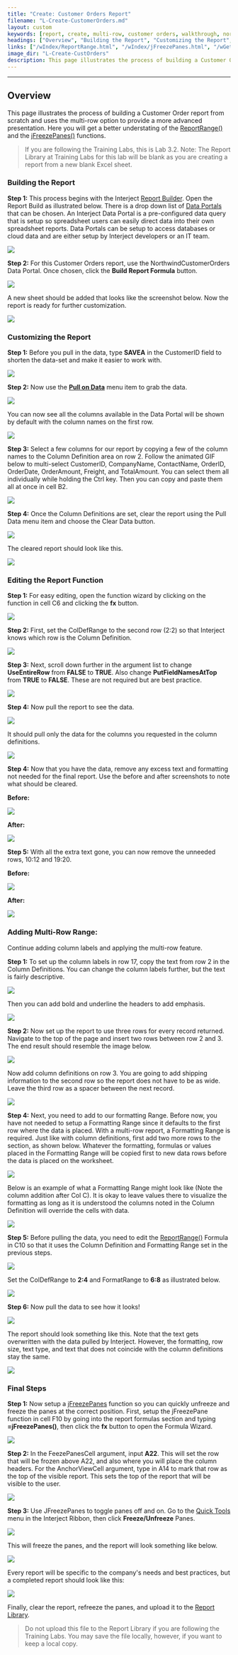 ```yaml
---
title: "Create: Customer Orders Report"
filename: "L-Create-CustomerOrders.md"
layout: custom
keywords: [report, create, multi-row, customer orders, walkthrough, northwind customer orders, jFreezePanes]
headings: ["Overview", "Building the Report", "Customizing the Report", "Editing the Report Function", "Adding Multi-Row Range:", "Final Steps"]
links: ["/wIndex/ReportRange.html", "/wIndex/jFreezePanes.html", "/wGetStarted/INTERJECT-Ribbon-Menu-Items.html#report-builder", "/wIndex/Common-Dataportal-Index.html", "/wPortal/INTERJECT-Ribbon-Menu-Items.html#pulldata", "/wIndex/ReportRange.html", "/wIndex/jFreezePanes.html", "/wGetStarted/INTERJECT-Ribbon-Menu-Items.html#quick-tools", "/wAbout/ReportLibraryLinks.html"]
image_dir: "L-Create-CustOrders"
description: This page illustrates the process of building a Customer Order report from scratch and uses the multi-row option to provide a more advanced presentation.
---
```

* * *

##  Overview

This page illustrates the process of building a Customer Order report from scratch and uses the multi-row option to provide a more advanced presentation. Here you will get a better understating of the [ReportRange()](/wIndex/ReportRange.html) and the [jFreezePanes()](/wIndex/jFreezePanes.html) functions.

<blockquote class=lab_info>
If you are following the Training Labs, this is Lab 3.2. Note: The Report Library at Training Labs for this lab will be blank as you are creating a report from a new blank Excel sheet.
</blockquote>

###  Building the Report

**Step 1:** This process begins with the Interject [Report Builder](/wGetStarted/INTERJECT-Ribbon-Menu-Items.html#report-builder). Open the Report Build as illustrated below. There is a drop down list of  [Data Portals](/wIndex/Common-Dataportal-Index.html) that can be chosen. An Interject Data Portal is a pre-configured data query that is setup so spreadsheet users can easily direct data into their own spreadsheet reports. Data Portals can be setup to access databases or cloud data and are either setup by Interject developers or an IT team.

![](/images/L-Create-CustOrders/01.png)
<br>

**Step 2:** For this Customer Orders report, use the NorthwindCustomerOrders Data Portal. Once chosen, click the **Build Report Formula** button.

![](/images/L-Create-CustOrders/02.png)
<br>

A new sheet should be added that looks like the screenshot below. Now the report is ready for further customization.

![](/images/L-Create-CustOrders/03.jpg)
<br>

###  Customizing the Report

**Step 1:** Before you pull in the data, type **SAVEA** in the CustomerID field to shorten the data-set and make it easier to work with.

![](/images/L-Create-CustOrders/04.jpg)
<br>

**Step 2:** Now use the [**Pull on Data**](/wPortal/INTERJECT-Ribbon-Menu-Items.html#pulldata) menu item to grab the data.

![](/images/L-Create-CustOrders/05.png)
<br>

You can now see all the columns available in the Data Portal will be shown by default with the column names on the first row.

![](/images/L-Create-CustOrders/06.png)
<br>

**Step 3:** Select a few columns for our report by copying a few of the column names to the Column Definition area on row 2. Follow the animated GIF below to multi-select CustomerID, CompanyName, ContactName, OrderID, OrderDate, OrderAmount, Freight, and TotalAmount. You can select them all individually while holding the Ctrl key. Then you can copy and paste them all at once in cell B2.

![](/images/L-Create-CustOrders/07.gif)
<br>

**Step 4:** Once the Column Definitions are set, clear the report using the Pull Data menu item and choose the Clear Data button.

![](/images/L-Create-CustOrders/08.png)
<br>

The cleared report should look like this.

![](/images/L-Create-CustOrders/9.jpg)
<br>

###  Editing the Report Function

**Step 1:** For easy editing, open the function wizard by clicking on the function in cell C6 and clicking the **fx** button.

![](/images/L-Create-CustOrders/10.jpg)
<br>

**Step 2:** First, set the ColDefRange to the second row (2:2) so that Interject knows which row is the Column Definition.

![](/images/L-Create-CustOrders/11.jpg)
<br>

**Step 3:** Next, scroll down further in the argument list to change **UseEntireRow** from **FALSE** to **TRUE**. Also change **PutFieldNamesAtTop** from **TRUE** to **FALSE**. These are not required but are best practice.

![](/images/L-Create-CustOrders/12.jpg)
<br>

**Step 4:** Now pull the report to see the data.

![](/images/L-Create-CustOrders/13.png)
<br>

It should pull only the data for the columns you requested in the column definitions.

![](/images/L-Create-CustOrders/14.jpg)
<br>

**Step 4:** Now that you have the data, remove any excess text and formatting not needed for the final report. Use the before and after screenshots to note what should be cleared.

**Before:**

![](/images/L-Create-CustOrders/15.jpg)
<br>

**After:**

![](/images/L-Create-CustOrders/16.jpg)
<br>

**Step 5:** With all the extra text gone, you can now remove the unneeded rows, 10:12 and 19:20.

**Before:**

![](/images/L-Create-CustOrders/16b.png)
<br>

**After:**

![](/images/L-Create-CustOrders/17.png)
<br>

###  Adding Multi-Row Range:

Continue adding column labels and applying the multi-row feature.

**Step 1:** To set up the column labels in row 17, copy the text from row 2 in the Column Definitions. You can change the column labels further, but the text is fairly descriptive.

![](/images/L-Create-CustOrders/18.jpg)
<br>

Then you can add bold and underline the headers to add emphasis.

![](/images/L-Create-CustOrders/19.jpg)
<br>

**Step 2:** Now set up the report to use three rows for every record returned. Navigate to the top of the page and insert two rows between row 2 and 3. The end result should resemble the image below.

![](/images/L-Create-CustOrders/20.jpg)
<br>

Now add column definitions on row 3. You are going to add shipping information to the second row so the report does not have to be as wide. Leave the third row as a spacer between the next record.

![](/images/L-Create-CustOrders/21.jpg)
<br>

**Step 4:** Next, you need to add to our formatting Range. Before now, you have not needed to setup a Formatting Range since it defaults to the first row where the data is placed. With a multi-row report, a Formatting Range is required. Just like with column definitions, first add two more rows to the section, as shown below. Whatever the formatting, formulas or values placed in the Formatting Range will be copied first to new data rows before the data is placed on the worksheet.

![](/images/L-Create-CustOrders/22.jpg)
<br>

Below is an example of what a Formatting Range might look like (Note the column addition after Col C). It is okay to leave values there to visualize the formatting as long as it is understood the columns noted in the Column Definition will override the cells with data.

![](/images/L-Create-CustOrders/23.jpg)
<br>

**Step 5:** Before pulling the data, you need to edit the [ReportRange()](/wIndex/ReportRange.html) Formula in C10 so that it uses the Column Definition and Formatting Range set in the previous steps.

![](/images/L-Create-CustOrders/24.png)
<br>

Set the ColDefRange to **2:4** and FormatRange to **6:8** as illustrated below.

![](/images/L-Create-CustOrders/25.png)
<br>

**Step 6:** Now pull the data to see how it looks!

![](/images/L-Create-CustOrders/26.png)
<br>

The report should look something like this. Note that the text gets overwritten with the data pulled by Interject. However, the formatting, row size, text type, and text that does not coincide with the column definitions stay the same.

![](/images/L-Create-CustOrders/27.png)
<br>

###  Final Steps

**Step 1:** Now setup a [jFreezePanes](/wIndex/jFreezePanes.html) function so you can quickly unfreeze and freeze the panes at the correct position. First, setup the jFreezePane function in cell F10 by going into the report formulas section and typing **=jFreezePanes()**, then click the **fx** button to open the Formula Wizard.

![](/images/L-Create-CustOrders/28.png)
<br>

**Step 2:** In the FeezePanesCell argument, input **A22**. This will set the row that will be frozen above A22, and also where you will place the column headers. For the AnchorViewCell argument, type in A14 to mark that row as the top of the visible report. This sets the top of the report that will be visible to the user.

![](/images/L-Create-CustOrders/29.png)
<br>

**Step 3:** Use JFreezePanes to toggle panes off and on. Go to the [Quick Tools](/wGetStarted/INTERJECT-Ribbon-Menu-Items.html#quick-tools) menu in the Interject Ribbon, then click **Freeze/Unfreeze** Panes.

![](/images/L-Create-CustOrders/30.png)
<br>

This will freeze the panes, and the report will look something like below.

![](/images/L-Create-CustOrders/31.png)
<br>

Every report will be specific to the company's needs and best practices, but a completed report should look like this:

![](/images/L-Create-CustOrders/32.png)
<br>

Finally, clear the report, refreeze the panes, and upload it to the [Report Library](/wAbout/ReportLibraryLinks.html).

<blockquote class=lab_info>
Do not upload this file to the Report Library if you are following the Training Labs. You may save the file locally, however, if you want to keep a local copy.
</blockquote>

